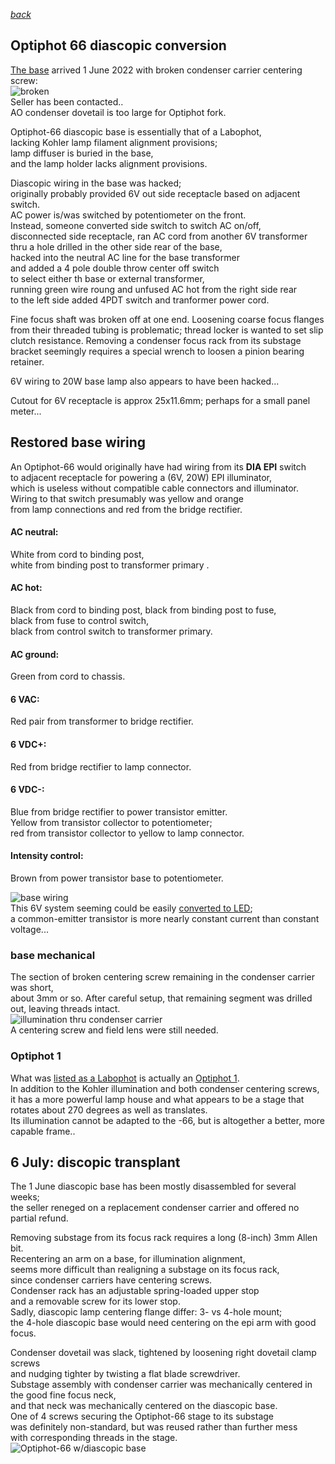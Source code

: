 *[back](./)*
## Optiphot 66 diascopic conversion  

[The base](DIA-EPI_base/) arrived 1 June 2022
with broken condenser carrier centering screw:  
![broken](Images/broken.jpg)  
Seller has been contacted..  
AO condenser dovetail is too large for Optiphot fork.  

Optiphot-66 diascopic base is essentially that of a Labophot,  
lacking Kohler lamp filament alignment provisions;  
lamp diffuser is buried in the base,  
and the lamp holder lacks alignment provisions.  

Diascopic wiring in the base was hacked;  
originally probably provided 6V out side receptacle based on adjacent switch.  
AC power is/was switched by potentiometer on the front.  
Instead, someone converted side switch to switch AC on/off,  
disconnected side receptacle, ran AC cord from another 6V transformer  
thru a hole drilled in the other side rear of the base,  
hacked into the neutral AC line for the base transformer  
and added a 4 pole double throw center off switch  
to select either th base or external transformer,  
running green wire roung and unfused AC hot from the right side rear  
to the left side added 4PDT switch and tranformer power cord.  

Fine focus shaft was broken off at one end.
Loosening coarse focus flanges from their threaded tubing is problematic;
thread locker is wanted to set slip clutch resistance.
Removing a condenser focus rack from its substage bracket
seemingly requires a special wrench to loosen a pinion bearing retainer.
  
6V wiring to 20W base lamp also appears to have been hacked...  

Cutout for 6V receptacle is approx 25x11.6mm;  perhaps for a small panel meter...  

## Restored base wiring  

An Optiphot-66 would originally have had wiring from its
**DIA EPI** switch  
to adjacent receptacle for powering a (6V, 20W) EPI illuminator,  
which is useless without compatible cable connectors and illuminator.  
Wiring to that switch presumably was yellow and orange  
from lamp connections and red from the bridge rectifier.  

#### AC neutral:  
 White from cord to binding post,  
 white from binding post to transformer primary  .
#### AC hot:  
 Black from cord to binding post, black from binding post to fuse,  
 black from fuse to control switch,  
 black from control switch to transformer primary.  
####  AC ground:  
 Green from cord to chassis.  
#### 6 VAC:  
 Red pair from transformer to bridge rectifier.  
#### 6 VDC+:  
 Red from bridge rectifier to lamp connector.  
#### 6 VDC-:  
 Blue from bridge rectifier to power transistor emitter.  
 Yellow from transistor collector to potentiometer;  
 red from transistor collector to yellow to lamp connector.  
#### Intensity control:  
 Brown from power transistor base to potentiometer.  

![base wiring](Images/chassis.jpg)  
This 6V system seeming could be easily [converted to LED](Labophot/#led-conversion);  
a common-emitter transistor is more nearly constant current than constant voltage...  

### base mechanical
The section of broken centering screw remaining in the condenser carrier was short,  
about 3mm or so.  After careful setup, that remaining segment was drilled out,  leaving threads intact.  
![illumination thru condenser carrier](Images/field.jpg)  
A centering screw and field lens were still needed.  

### Optiphot 1  
What was [listed as a Labophot](Optiphot/) is actually an [Optiphot 1](Optiphot/#received-9-june-2022).  
In addition to the Kohler illumination and both condenser centering screws,  
it has a more powerful lamp house and what appears to be a stage that rotates about 270 degrees as well as translates.  
Its illumination cannot be adapted to the -66, but is altogether a better, more capable frame..  

## 6 July: discopic transplant  
The 1 June diascopic base has been mostly disassembled for several weeks;  
the seller reneged on a replacement condenser carrier and offered no partial refund.  

Removing substage from its focus rack requires a long (8-inch) 3mm Allen bit.  
Recentering an arm on a base, for illumination alignment,  
seems more difficult than realigning a substage on its focus rack,  
since condenser carriers have centering screws.  
Condenser rack has an adjustable spring-loaded upper stop  
and a removable screw for its lower stop.  
Sadly, diascopic lamp centering flange differ: 3- vs 4-hole mount;  
the 4-hole diascopic base would need centering on the epi arm with good focus.  

Condenser dovetail was slack, tightened by loosening right dovetail clamp screws  
and nudging tighter by twisting a flat blade screwdriver.  
Substage assembly with condenser carrier was mechanically centered in the good fine focus neck,  
and that neck was mechanically centered on the diascopic base.  
One of 4 screws securing the Optiphot-66 stage to its substage  
was definitely non-standard, but was reused rather than further mess  
with corresponding threads in the stage.  
![Optiphot-66 w/diascopic base](Images/diascopic-66.jpg)  
